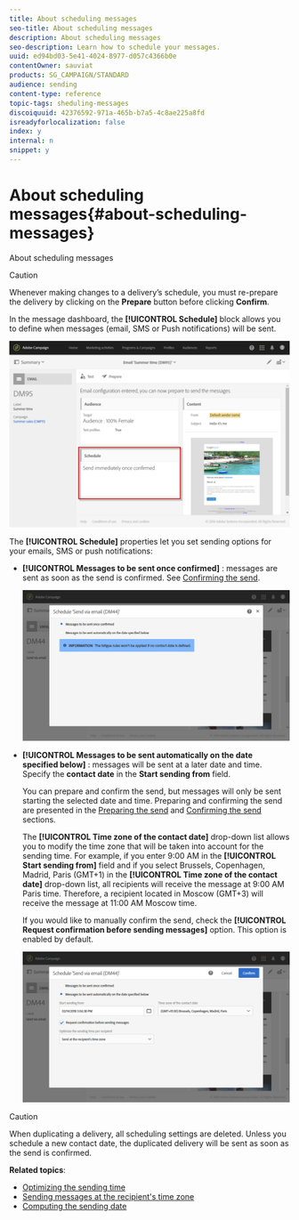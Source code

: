 ```yaml
---
title: About scheduling messages
seo-title: About scheduling messages
description: About scheduling messages
seo-description: Learn how to schedule your messages.
uuid: ed94bd03-5e41-4024-8977-d057c4366b0e
contentOwner: sauviat
products: SG_CAMPAIGN/STANDARD
audience: sending
content-type: reference
topic-tags: sheduling-messages
discoiquuid: 42376592-971a-465b-b7a5-4c8ae225a8fd
isreadyforlocalization: false
index: y
internal: n
snippet: y
---
```


# About scheduling messages{#about-scheduling-messages}

About scheduling messages

>[!CAUTION]
>
>Whenever making changes to a delivery’s schedule, you must re-prepare the delivery by clicking on the **Prepare** button before clicking **Confirm**.

In the message dashboard, the **[!UICONTROL Schedule]** block allows you to define when messages (email, SMS or Push notifications) will be sent.

![](assets/delivery_dashboard.png)

The **[!UICONTROL Schedule]** properties let you set sending options for your emails, SMS or push notifications:

* **[!UICONTROL Messages to be sent once confirmed]** : messages are sent as soon as the send is confirmed. See [Confirming the send](../../sending/using/confirming-the-send.md).

  ![](assets/delivery_planning_1.png)

* **[!UICONTROL Messages to be sent automatically on the date specified below]** : messages will be sent at a later date and time. Specify the **contact date** in the **Start sending from** field.

  You can prepare and confirm the send, but messages will only be sent starting the selected date and time. Preparing and confirming the send are presented in the [Preparing the send](../../sending/using/preparing-the-send.md) and [Confirming the send](../../sending/using/confirming-the-send.md) sections.

  The **[!UICONTROL Time zone of the contact date]** drop-down list allows you to modify the time zone that will be taken into account for the sending time. For example, if you enter 9:00 AM in the **[!UICONTROL Start sending from]** field and if you select Brussels, Copenhagen, Madrid, Paris (GMT+1) in the **[!UICONTROL Time zone of the contact date]** drop-down list, all recipients will receive the message at 9:00 AM Paris time. Therefore, a recipient located in Moscow (GMT+3) will receive the message at 11:00 AM Moscow time.

  If you would like to manually confirm the send, check the **[!UICONTROL Request confirmation before sending messages]** option. This option is enabled by default.

  ![](assets/delivery_planning.png)

>[!CAUTION]
>
>When duplicating a delivery, all scheduling settings are deleted. Unless you schedule a new contact date, the duplicated delivery will be sent as soon as the send is confirmed.

**Related topics**:

* [Optimizing the sending time](../../sending/using/optimizing-the-sending-time.md)
* [Sending messages at the recipient's time zone](../../sending/using/sending-messages-at-the-recipient-s-time-zone.md)
* [Computing the sending date](../../sending/using/computing-the-sending-date.md)


